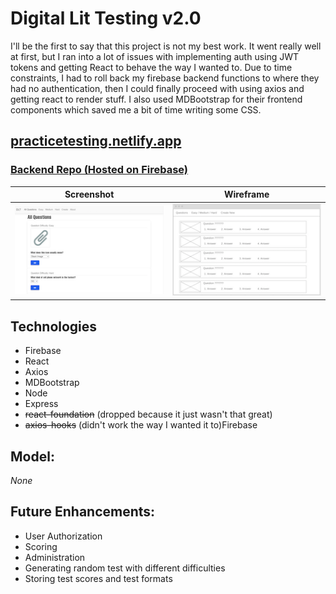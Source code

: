 # Digital Lit Testing v2.0
I'll be the first to say that this project is not my best work. It went really well at first, but I ran into a lot of issues with implementing auth using JWT tokens and getting React to behave the way I wanted to. Due to time constraints, I had to roll back my firebase backend functions to where they had no authentication, then I could finally proceed with using axios and getting react to render stuff. I also used MDBootstrap for their frontend components which saved me a bit of time writing some CSS.

## [practicetesting.netlify.app](https://practicetesting.netlify.app/)  
### [Backend Repo (Hosted on Firebase)](https://github.com/richclarke0/CapstoneDigitalLitBackend)
| Screenshot   |  Wireframe  | 
|---------------|-------------|
| [![Screenshot](readme_img/screenshot_thumb.png)](readme_img/screenshot.png) |  [![Wireframe](readme_img/wireframe_thumb.png)](readme_img/wireframe.png) |

## Technologies
- Firebase
- React
- Axios
- MDBootstrap
- Node
- Express
- ~~react-foundation~~ (dropped because it just wasn't that great)
- ~~axios-hooks~~ (didn't work the way I wanted it to)Firebase

## Model:
*None*

## Future Enhancements:
- User Authorization
- Scoring
- Administration
- Generating random test with different difficulties
- Storing test scores and test formats
